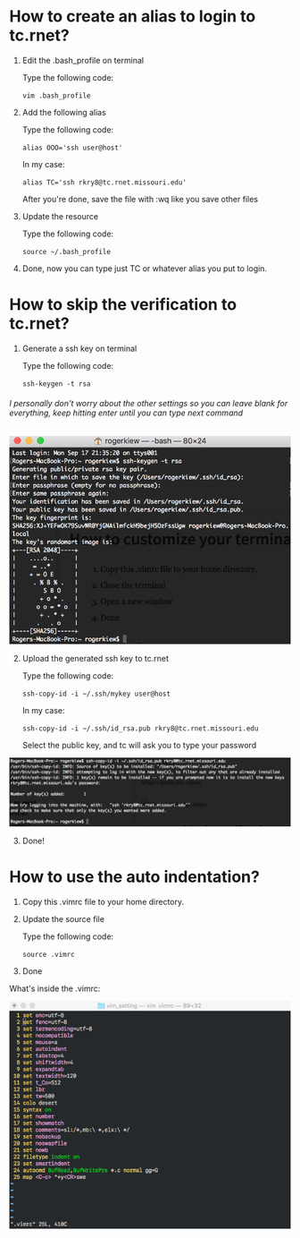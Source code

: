 # How to create an alias to login to tc.rnet?
1. Edit the .bash_profile on terminal

   Type the following code:

    ```vim .bash_profile```
    
2. Add the following alias

    Type the following code:

    ```alias OOO='ssh user@host'```
    
    In my case:
    
    ```alias TC='ssh rkry8@tc.rnet.missouri.edu'```
    
    After you're done, save the file with :wq like you save other files
    
3. Update the resource

    Type the following code:

    ```source ~/.bash_profile```
    
4. Done, now you can type just TC or whatever alias you put to login.



# How to skip the verification to tc.rnet?
1. Generate a ssh key on terminal

    Type the following code:

    ```ssh-keygen -t rsa```
    
###### *I personally don't worry about the other settings so you can leave blank for everything, keep hitting enter until you can type next command*

![ssh-1](ssh-1.png)

2. Upload the generated ssh key to tc.rnet

    Type the following code:

    ```ssh-copy-id -i ~/.ssh/mykey user@host```
    
    In my case: 
    
    ```ssh-copy-id -i ~/.ssh/id_rsa.pub rkry8@tc.rnet.missouri.edu```
    
    Select the public key, and tc will ask you to type your password
    
![ssh-2](ssh-2.png)

3. Done!

# How to use the auto indentation?

1. Copy this .vimrc file to your home directory.
2. Update the source file

    Type the following code:

    ```source .vimrc```
    
3. Done

What's inside the .vimrc:
    
![What's inside the .vimrc](example.png)
